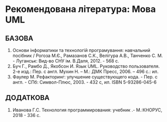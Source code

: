 # Рекомендована література:  Мова  UML
## БАЗОВА
1. Основи інформатики та технологій програмування: навчальний посібник /  Рогоза М.Є., Рамазанов С.К., Велігура А.В., Танченко С. М.  - Луганськ: Вид-во СНУ ім. В.Даля, 2012. - 568 с.  
1. Буч Г., Рамбо Д., Якобсон И. Язык UML. Руководство пользователя. 2-е изд.: Пер. с англ. Мухин Н. – М.: ДМК Пресс, 2006. – 496 с.: ил.
1. Фаулер М. Рефакторинг: улучшение существующего кода. - Пер. с англ. - СПб: Символ-Плюс, 2003. - 432 с, ил. ISBN 5-93286-045-6

## ДОДАТКОВА
1. Иванова Г.С. Технология программирования: учебник .- М.:КНОРУС, 2018 - 336 с.  
